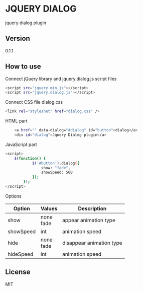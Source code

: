 JQUERY DIALOG
==========

jquery dialog plugin 

Version
----

0.1.1

How to use
--------------

Connect jQuery library and jquery.dialog.js script files

```sh
<script src="jquery.min.js"></script>
<script src="jquery.dialog.js"></script>
```

Connect CSS file dialog.css

```sh
<link rel="styleshet" href="dialog.css" />
```

HTML part
```sh
    <a href="" data-dialog="#dialog" id="button">dialog</a>
    <div id="dialog">Jquery Dialog plugin</a>
```

JavaScript part

```sh
<script>
	$(function() {
			$('#button').dialog({
				show: "fade",
				showSpeed: 500
			});
		});
</script>
```

Options

|  Option    | Values           | Description                     |
|------------|------------------|---------------------------------|
|  show      | none  <br/> fade | appear animation type           |
|  showSpeed | int              | animation speed                 |
|  hide      | none  <br/> fade | disappear animation type        |
|  hideSpeed | int              | animation speed                 |



License
----

MIT

